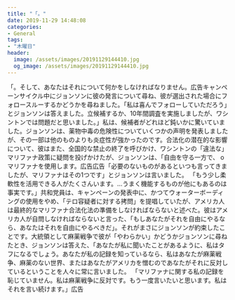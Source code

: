 ```yaml
---
title: "「。"
date: 2019-11-29 14:48:08
categories:
- General
tags:
- "木曜日"
header:
  image: /assets/images/20191129144410.jpg
  og_image: /assets/images/20191129144410.jpg
---
```


「。そして、あなたはそれについて何かをしなければなりません。広告キャンペーンサイクル中にジョンソンに彼の発言について尋ね、彼が選出された場合にフォロースルーするかどうかを尋ねました。「私は喜んでフォローしていただろう」とジョンソンは答えました。立候補するか、10年間調査を実施しましたが、ワシントンでは問題だと思いました。」私は、候補者がどれほど鈍いかに驚いていました。ジョンソンは、薬物中毒の危険性についていくつかの声明を発表しましたが、その一部は他のものよりも炎症性が強かったのです。合法化の潜在的な影響について、彼はまた、全国的な禁止の終了を呼びかけ、ワシントンの「違法な」マリファナ政策に疑問を投げかけたが、ジョンソンは、「自由を守る一方で、 oマリファナを使用します。広告広告「必要のないものがあるといつも言ってきましたが、マリファナはその1つです」とジョンソンは言いました。 「もう少し柔軟性を活用できる人がたくさんいます。…うまく機能するものが他にもあるのは事実です。」共和党員は、キャンペーンの発表中に、かつてウォーターボーディングの使用をやめ、「テロ容疑者に対する拷問」を提唱していたが、アメリカ人は最終的なマリファナ合法化法の準備をしなければならないと述べた。彼はアメリカ人が自問しなければならないと言った、「もしあなたがそれを自由にやるなら、あなたはそれを自由にやるべきだ」。それがまさにジョンソンが約束したことです。大統領として麻薬戦争で彼が「やわらかい」かどうかジョンソンに尋ねたとき、ジョンソンは答えた、「あなたが私に聞いたことがあるように、私はタフになるでしょう。あなたが私の記録を知っているなら、私はあなたが麻薬戦争、麻薬のない世界、またはあなたがアメリカを憎むのであなたがそれに反対しているということを人々に常に言いました。 「マリファナに関する私の記録を恥じていません。私は麻薬戦争に反対です。もう一度言いたいと思います。私はそれを言い続けます。」広告
